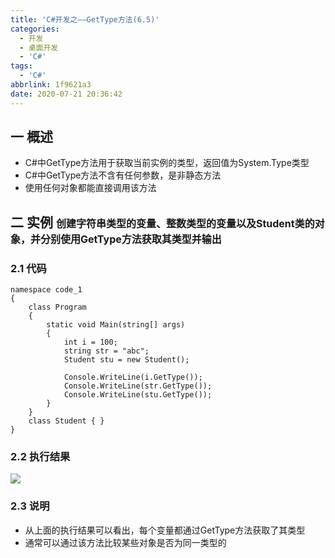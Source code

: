 ```yaml
---
title: 'C#开发之——GetType方法(6.5)'
categories:
  - 开发
  - 桌面开发
  - 'C#'
tags:
  - 'C#'
abbrlink: 1f9621a3
date: 2020-07-21 20:36:42
---
```

## 一 概述

* C#中GetType方法用于获取当前实例的类型，返回值为System.Type类型
* C#中GetType方法不含有任何参数，是非静态方法
* 使用任何对象都能直接调用该方法

<!--more-->

## 二 实例 <font size=3>创建字符串类型的变量、整数类型的变量以及Student类的对象，并分别使用GetType方法获取其类型并输出</font>

### 2.1 代码

```
namespace code_1
{
    class Program
    {
        static void Main(string[] args)
        {
            int i = 100;
            string str = "abc";
            Student stu = new Student();
          
            Console.WriteLine(i.GetType());
            Console.WriteLine(str.GetType());
            Console.WriteLine(stu.GetType());
        }
    }
    class Student { }
}
```

### 2.2 执行结果

![][1]

### 2.3 说明

* 从上面的执行结果可以看出，每个变量都通过GetType方法获取了其类型
* 通常可以通过该方法比较某些对象是否为同一类型的



[1]:https://cdn.jsdelivr.net/gh/pgzxc/CDN/blog-image/csharp-class-gettype.png